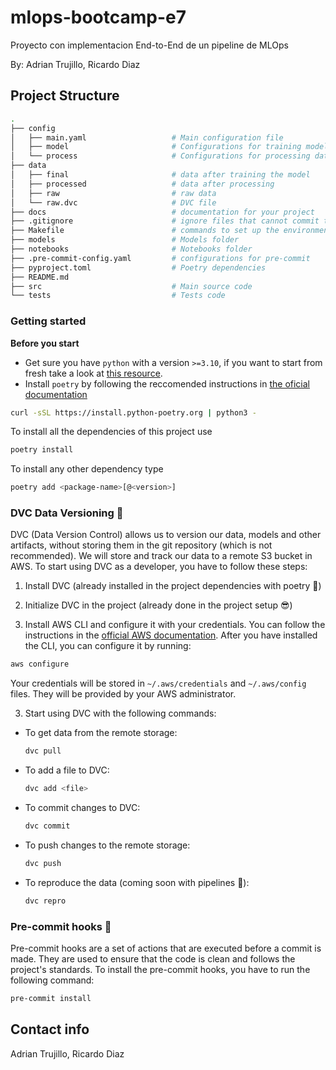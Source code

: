 # mlops-bootcamp-e7

Proyecto con implementacion End-to-End de un pipeline de MLOps

By: Adrian Trujillo, Ricardo Diaz

## Project Structure
```bash
.
├── config
│   ├── main.yaml                   # Main configuration file
│   ├── model                       # Configurations for training model
│   └── process                     # Configurations for processing data
├── data
│   ├── final                       # data after training the model
│   ├── processed                   # data after processing
│   ├── raw                         # raw data
│   └── raw.dvc                     # DVC file
├── docs                            # documentation for your project
├── .gitignore                      # ignore files that cannot commit to Git
├── Makefile                        # commands to set up the environment
├── models                          # Models folder
├── notebooks                       # Notebooks folder
├── .pre-commit-config.yaml         # configurations for pre-commit
├── pyproject.toml                  # Poetry dependencies
├── README.md
├── src                             # Main source code
└── tests                           # Tests code
```

### Getting started

**Before you start**

- Get sure you have `python` with a version `>=3.10`, if you want to start from fresh take a look at [this resource](https://wiki.python.org/moin/BeginnersGuide/Download).
- Install `poetry` by following the reccomended instructions in [the oficial documentation](https://python-poetry.org/docs/#installation)

```bash
curl -sSL https://install.python-poetry.org | python3 -
```

To install all the dependencies of this project use

```bash
poetry install
```

To install any other dependency type

```bash
poetry add <package-name>[@<version>]
```

### DVC Data Versioning 💽

DVC (Data Version Control) allows us to version our data, models and other artifacts, without storing them in the git repository (which is not recommended). We will store and track our data to a remote S3 bucket in AWS. To start using DVC as a developer, you have to follow these steps:

1. Install DVC (already installed in the project dependencies with poetry 🎉)

2. Initialize DVC in the project (already done in the project setup 😎)

3. Install AWS CLI and configure it with your credentials. You can follow the instructions in the [official AWS documentation](https://docs.aws.amazon.com/cli/latest/userguide/getting-started-install.html). After you have installed the CLI, you can configure it by running:

```bash
aws configure
```

Your credentials will be stored in `~/.aws/credentials` and `~/.aws/config` files. They will be provided by your AWS administrator.

3. Start using DVC with the following commands:

- To get data from the remote storage:

  ```bash
  dvc pull
  ```

- To add a file to DVC:

  ```bash
  dvc add <file>
  ```

- To commit changes to DVC:

  ```bash
  dvc commit
  ```

- To push changes to the remote storage:

  ```bash
  dvc push
  ```

- To reproduce the data (coming soon with pipelines 🚀):

  ```bash
  dvc repro
  ```

### Pre-commit hooks 🎣

Pre-commit hooks are a set of actions that are executed before a commit is made. They are used to ensure that the code is clean and follows the project's standards. To install the pre-commit hooks, you have to run the following command:

```bash
pre-commit install
```

## Contact info

Adrian Trujillo, Ricardo Diaz
